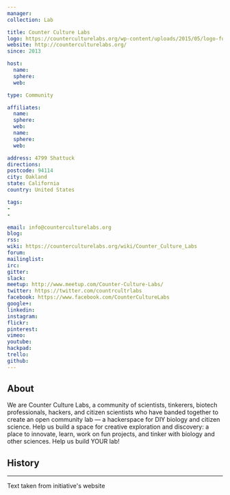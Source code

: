 ```yaml
---
manager:
collection: Lab

title: Counter Culture Labs
logo: https://counterculturelabs.org/wp-content/uploads/2015/05/logo-full-small.png
website: http://counterculturelabs.org/
since: 2013

host:
  name:
  sphere:
  web:

type: Community

affiliates:
  name:
  sphere:
  web:
  name:
  sphere:
  web:

address: 4799 Shattuck
directions:
postcode: 94114
city: Oakland
state: California
country: United States

tags:
-
-

email: info@counterculturelabs.org
blog:
rss:
wiki: https://counterculturelabs.org/wiki/Counter_Culture_Labs
forum:
mailinglist:
irc:
gitter:
slack:
meetup: http://www.meetup.com/Counter-Culture-Labs/
twitter: https://twitter.com/countrcultrlabs
facebook: https://www.facebook.com/CounterCultureLabs
google+:
linkedin:
instagram:
flickr:
pinterest:
vimeo:
youtube:
hackpad:
trello:
github:
---
```


## About
We are Counter Culture Labs, a community of scientists, tinkerers, biotech professionals, hackers, and citizen scientists who have banded together to create an open community lab — a hackerspace for DIY biology and citizen science. Help us build a space for creative exploration and discovery: a place to innovate, learn, work on fun projects, and tinker with biology and other sciences. Help us build YOUR lab!

## History

---
Text taken from initiative's website
